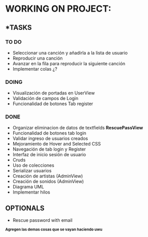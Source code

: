# WORKING ON PROJECT:

## ***TASKS**
### **TO DO**
- Seleccionar una canción y añadirla a la lista de usuario
- Reproducir una canción
- Avanzar en la fila para reproducir la siguiente canción
- Implementar colas ¿?

### DOING
- Visualización de portadas en UserView
- Validación de campos de Login
- Funcionalidad de botones Tab register
### DONE
- Organizar eliminacion de datos de textfields **RescuePassView**
- Funcionalidad de botones tab login
- Validar ingreso de usuarios creados
- Mejoramiento de Hover and Selected CSS
- Navegación de tab login y Register 
- Interfaz de inicio sesión de usuario
- Cruds
- Uso de colecciones
- Serializar usuarios
- Creación de artistas (AdminView)
- Creación de sonidos (AdminView)
- Diagrama UML
- Implementar hilos


## OPTIONALS
- Rescue password with email

<sub>**Agregen las demas cosas que se vayan haciendo uwu**</sub>
